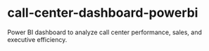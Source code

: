 # call-center-dashboard-powerbi
Power BI dashboard to analyze call center performance, sales, and executive efficiency.
